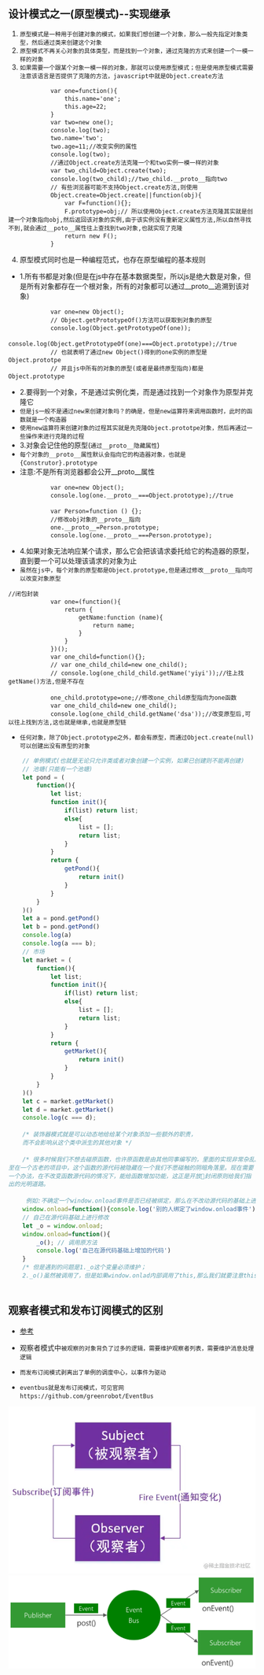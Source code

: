## 设计模式之一(原型模式)--实现继承
1. `原型模式是一种用于创建对象的模式，如果我们想创建一个对象，那么一般先指定对象类型，然后通过类来创建这个对象`
2. `原型模式不再关心对象的具体类型，而是找到一个对象，通过克隆的方式来创建一个一模一样的对象`
3. `如果需要一个跟某个对象一模一样的对象，那就可以使用原型模式；但是使用原型模式需要注意该语言是否提供了克隆的方法，javascript中就是Object.create方法`
```
			var one=function(){
				this.name='one';
				this.age=22;
			}
			var two=new one();
			console.log(two);
			two.name='two';
			two.age=11;//改变实例的属性
			console.log(two);
			//通过Object.create方法克隆一个和two实例一模一样的对象
			var two_child=Object.create(two);
			console.log(two_child);//two_child.__proto__指向two
			// 有些浏览器可能不支持Object.create方法,则使用
			Object.create=Object.create||function(obj){
				var F=function(){};
				F.prototype=obj;// 所以使用Object.create方法克隆其实就是创建一个对象指向obj,然后返回该对象的实例,由于该实例没有重新定义属性方法,所以自然寻找不到,就会通过__poto__属性往上查找到two对象,也就实现了克隆
				return new F();
			}
```
4. 原型模式同时也是一种编程范式，也存在原型编程的基本规则
* 1.所有书都是对象(但是在js中存在基本数据类型，所以js是绝大数是对象，但是所有对象都存在一个根对象，所有的对象都可以通过__proto__追溯到该对象)
```
			var one=new Object();
			// Object.getPrototypeOf()方法可以获取到对象的原型
			console.log(Object.getPrototypeOf(one));
			console.log(Object.getPrototypeOf(one)===Object.prototype);//true
			// 也就表明了通过new Object()得到的one实例的原型是Object.prototpe 
			// 并且js中所有的对象的原型(或者是最终原型指向)都是Object.prototype
```
* 2.要得到一个对象，不是通过实例化类，而是通过找到一个对象作为原型并克隆它
* `但是js一般不是通过new来创建对象吗？的确是，但是new运算符来调用函数时，此时的函数就是一个构造器`
* `使用new运算符来创建对象的过程其实就是先克隆Object.prototpe对象，然后再通过一些操作来进行克隆的过程`
* 3.对象会记住他的原型(`通过__proto__隐藏属性`)
* `每个对象的__proto__属性默认会指向它的构造器对象，也就是{Construtor}.prototype`
* 注意:不是所有浏览器都会公开__proto__属性
```
			var one=new Object();
			console.log(one.__proto__===Object.prototype);//true
			
			var Person=function () {};
			//修改obj对象的__proto__指向
			one.__proto__=Person.prototype;
			console.log(one.__proto__===Person.prototype);
```
* 4.如果对象无法响应某个请求，那么它会把该请求委托给它的构造器的原型，直到要一个可以处理该请求的对象为止
* `虽然在js中，每个对象的原型都是Object.prototype,但是通过修改__proto__指向可以改变对象原型`
```
//闭包封装
			var one=(function(){
				return {
					getName:function (name){
						return name;
					}
				}
			})();
			var one_child=function(){};
			// var one_child_child=new one_child();
			// console.log(one_child_child.getName('yiyi'));//往上找getName()方法,但是不存在
			
			one_child.prototype=one;//修改one_child原型指向为one函数
			var one_child_child=new one_child();
			console.log(one_child_child.getName('dsa'));//改变原型后,可以往上找到方法,这也就是继承,也就是原型链
```
* `任何对象，除了Object.prototype之外，都会有原型，而通过Object.create(null)可以创建出没有原型的对象`


```javascript
	// 单例模式(也就是无论只允许类或者对象创建一个实例，如果已创建则不能再创建)
	// 池塘(只能有一个池塘)
	let pond = (
		function(){
			let list;
			function init(){
				if(list) return list;
				else{
					list = [];
					return list;
				}
			}
			return {
				getPond(){
					return init()
				} 
			}
		}
	)()
	let a = pond.getPond()
	let b = pond.getPond()
	console.log(a)
	console.log(a === b);
	// 市场
	let market = (
		function(){
			let list;
			function init(){
				if(list) return list;
				else{
					list = [];
					return list;
				}
			}
			return {
				getMarket(){
					return init()
				} 
			}
		}
	)()
	let c = market.getMarket()
	let d = market.getMarket()
	console.log(c === d);
	
	/* 装饰器模式就是可以动态地给给某个对象添加一些额外的职责，
	而不会影响从这个类中派生的其他对象 */
	
	/* 很多时候我们不想去碰原函数，也许原函数是由其他同事编写的，里面的实现非常杂乱。甚
至在一个古老的项目中，这个函数的源代码被隐藏在一个我们不愿碰触的阴暗角落里。现在需要
一个办法，在不改变函数源代码的情况下，能给函数增加功能，这正是开放封闭原则给我们指
出的光明道路。
	 
	 例如:不确定一个window.onload事件是否已经被绑定，那么在不改动源代码的基础上进行修改*/
	window.onload=function(){console.log('别的人绑定了window.onload事件')}
	// 自己在源代码基础上进行修改
	let _o = window.onload;
	window.onload=function(){
		_o(); // 调用原方法
		console.log('自己在源代码基础上增加的代码')
	}
	/* 但是遇到的问题是1._o这个变量必须维护；
	2._o()虽然被调用了，但是如果window.onlad内部调用了this,那么我们就要注意this绑定的问题！ */
	
```

## 观察者模式和发布订阅模式的区别
* [参考]("https://blog.csdn.net/a469516684/article/details/86082844")
* 观察者模式中`被观察的对象背负了过多的逻辑，需要维护观察者列表，需要维护消息处理逻辑`

* `而发布订阅模式剥离出了单例的调度中心，以事件为驱动`
* `eventbus就是发布订阅模式，可见官网https://github.com/greenrobot/EventBus`

![观察者模式](观察者模式.png)
![发布订阅模式](发布订阅模式.png)








